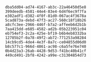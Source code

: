 
                dba5dd04-ad74-4167-ab3c-22a46450d5e8
                399deedb-4581-44e4-83e4-6d4f6ec9f7fa
                e302adf1-d382-4f0f-81d0-067ac4f3678a
                5cad873a-debd-47f3-ac27-560c18f18b26
                a8cfc3ee-2966-446f-b7a2-affeeb6d2b1b
                7aa415dd-e685-4582-ad2b-05b223951c04
                eb754ef3-2c2a-425e-bf19-b6b4eb8332ba
                12785b2f-0a78-49f2-ab72-771253a98284
                14cb9cd5-4de4-4e3f-8a7c-ce04855d06d0
                b8c577c1-966d-4861-ac98-c6a5fe76e740
                0b4d23a3-26ab-4428-9d53-f41bc40b41cf
                449cd491-2bf8-4242-a99e-c31304854d73
                